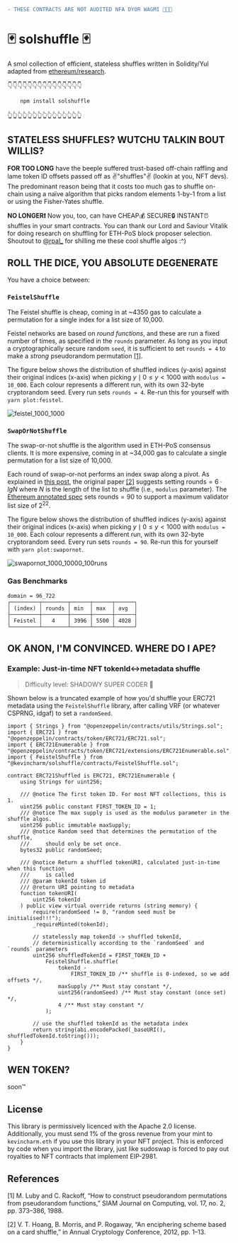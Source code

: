 ```diff
- THESE CONTRACTS ARE NOT AUDITED NFA DYOR WAGMI 🫡🫡🫡
```

# 🃏 solshuffle 🃏

A smol collection of efficient, stateless shuffles written in Solidity/Yul adapted from [ethereum/research](https://github.com/ethereum/research/tree/master/shuffling).

👇👇👇👇👇👇👇👇👇👇👇👇👇👇👇

```sh
    npm install solshuffle
```

👆👆👆👆👆👆👆👆👆👆👆👆👆👆👆

## STATELESS SHUFFLES? WUTCHU TALKIN BOUT WILLIS?

**FOR TOO LONG** have the beeple suffered trust-based off-chain raffling and lame token ID offsets passed off as ✌️"shuffles"✌️ (lookin at you, NFT devs). The predominant reason being that it costs too much gas to shuffle on-chain using a naïve algorithm that picks random elements 1-by-1 from a list or using the Fisher-Yates shuffle.

**NO LONGER❗️** Now you, too, can have CHEAP💰 SECURE🔒 INSTANT⏰ shuffles in your smart contracts. You can thank our Lord and Saviour Vitalik for doing research on shuffling for ETH-PoS block proposer selection. Shoutout to [@rpal\_](https://twitter.com/rpal_) for shilling me these cool shuffle algos :^)

## ROLL THE DICE, YOU ABSOLUTE DEGENERATE

You have a choice between:

### `FeistelShuffle`

The Feistel shuffle is cheap, coming in at ~4350 gas to calculate a permutation for a single index for a list size of 10,000.

Feistel networks are based on _round functions_, and these are run a fixed number of times, as specified in the `rounds` parameter. As long as you input a cryptographically secure random `seed`, it is sufficient to set `rounds = 4` to make a _strong_ pseudorandom permutation [[1]](#m-luby-and-c-rackoff-1988).

The figure below shows the distribution of shuffled indices (y-axis) against their original indices (x-axis) when picking $y \mid 0 \leq y \lt 1000$ with `modulus = 10_000`. Each colour represents a different run, with its own 32-byte cryptorandom seed. Every run sets `rounds = 4`. Re-run this for yourself with `yarn plot:feistel`.

![feistel_1000_1000](https://user-images.githubusercontent.com/10385659/193012477-60f74cef-c7eb-4a91-ad93-30ee6c7ab4c6.png)

### `SwapOrNotShuffle`

The swap-or-not shuffle is the algorithm used in ETH-PoS consensus clients. It is more expensive, coming in at ~34,000 gas to calculate a single permutation for a list size of 10,000.

Each round of swap-or-not performs an index swap along a pivot. As explained in [this post](https://hackmd.io/@benjaminion/shuffling), the original paper [[2]](#v-t-hoang-2012) suggests setting $\text{rounds} = 6 \cdot lg{N}$ where $N$ is the length of the list to shuffle (i.e., `modulus` parameter). The [Ethereum annotated spec](https://github.com/ethereum/annotated-spec/blob/master/phase0/beacon-chain.md#misc) sets $\text{rounds} = 90$ to support a maximum validator list size of $2^{22}$.

The figure below shows the distribution of shuffled indices (y-axis) against their original indices (x-axis) when picking $y \mid 0 \leq y \lt 1000$ with `modulus = 10_000`. Each colour represents a different run, with its own 32-byte cryptorandom seed. Every run sets `rounds = 90`. Re-run this for yourself with `yarn plot:swapornot`.

![swapornot_1000_10000_100runs](https://user-images.githubusercontent.com/10385659/193012508-ce484f46-12f2-4af7-8ea5-0c4bfd5259f1.png)

### Gas Benchmarks

```
domain = 96_722
┌─────────┬────────┬──────┬──────┬──────┐
│ (index) │ rounds │ min  │ max  │ avg  │
├─────────┼────────┼──────┼──────┼──────┤
│ Feistel │   4    │ 3996 │ 5500 │ 4028 │
└─────────┴────────┴──────┴──────┴──────┘
```

## OK ANON, I'M CONVINCED. WHERE DO I APE?

### Example: Just-in-time NFT tokenId<->metadata shuffle

> Difficulty level: SHADOWY SUPER CODER 🥷

Shown below is a truncated example of how you'd shuffle your ERC721 metadata using the `FeistelShuffle` library, after calling VRF (or whatever CSPRNG, idgaf) to set a `randomSeed`.

```solidity
import { Strings } from "@openzeppelin/contracts/utils/Strings.sol";
import { ERC721 } from "@openzeppelin/contracts/token/ERC721/ERC721.sol";
import { ERC721Enumerable } from "@openzeppelin/contracts/token/ERC721/extensions/ERC721Enumerable.sol";
import { FeistelShuffle } from "@kevincharm/solshuffle/contracts/FeistelShuffle.sol";

contract ERC721Shuffled is ERC721, ERC721Enumerable {
    using Strings for uint256;

    /// @notice The first token ID. For most NFT collections, this is 1.
    uint256 public constant FIRST_TOKEN_ID = 1;
    /// @notice The max supply is used as the modulus parameter in the shuffle algos.
    uint256 public immutable maxSupply;
    /// @notice Random seed that determines the permutation of the shuffle,
    ///     should only be set once.
    bytes32 public randomSeed;

    /// @notice Return a shuffled tokenURI, calculated just-in-time when this function
    ///     is called
    /// @param tokenId token id
    /// @return URI pointing to metadata
    function tokenURI(
        uint256 tokenId
    ) public view virtual override returns (string memory) {
        require(randomSeed != 0, "random seed must be initialised!!!");
        _requireMinted(tokenId);

        // statelessly map tokenId -> shuffled tokenId,
        // deterministically according to the `randomSeed` and `rounds` parameters
        uint256 shuffledTokenId = FIRST_TOKEN_ID +
            FeistelShuffle.shuffle(
                tokenId -
                    FIRST_TOKEN_ID /** shuffle is 0-indexed, so we add offsets */,
                maxSupply /** Must stay constant */,
                uint256(randomSeed) /** Must stay constant (once set) */,
                4 /** Must stay constant */
            );

        // use the shuffled tokenId as the metadata index
        return string(abi.encodePacked(_baseURI(), shuffledTokenId.toString()));
    }
}
```

## WEN TOKEN?

soon™

## License

This library is permissively licenced with the Apache 2.0 license. Additionally, you must send 1% of the gross revenue from your mint to `kevincharm.eth` if you use this library in your NFT project. This is enforced by code when you import the library, just like sudoswap is forced to pay out royalties to NFT contracts that implement EIP-2981.

## References

<a name="m-luby-and-c-rackoff-1988">[1]</a> M. Luby and C. Rackoff, “How to construct pseudorandom permutations from pseudorandom functions,” SIAM Journal on Computing, vol. 17, no. 2, pp. 373–386, 1988.

<a name="v-t-hoang-2012">[2]</a> V. T. Hoang, B. Morris, and P. Rogaway, “An enciphering scheme based on a card shuffle,” in Annual Cryptology Conference, 2012, pp. 1–13.
